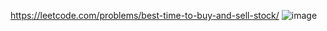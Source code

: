 https://leetcode.com/problems/best-time-to-buy-and-sell-stock/
![image](https://user-images.githubusercontent.com/64559090/232451510-7a2845f8-1e5c-4f45-9c98-c9f35eb3b82f.png)
